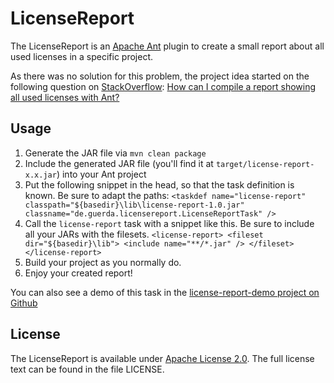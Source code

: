 LicenseReport
=============
The LicenseReport is an [Apache Ant](http://ant.apache.org) plugin to create a
small report about all used licenses in a specific project.

As there was no solution for this problem, the project idea started on the
following question on [StackOverflow](http://stackoverflow.com):
[How can I compile a report showing all used licenses with Ant?](http://stackoverflow.com/questions/15024819/how-can-i-compile-a-report-showing-all-used-licenses-with-ant)

Usage
-----
1. Generate the JAR file via `mvn clean package`
2. Include the generated JAR file (you'll find it at `target/license-report-x.x.jar`) into your Ant project
3. Put the following snippet in the head, so that the task definition is known. Be sure to adapt the paths: `<taskdef name="license-report" classpath="${basedir}\lib\license-report-1.0.jar" classname="de.guerda.licensereport.LicenseReportTask" />`
4. Call the `license-report` task with a snippet like this. Be sure to include all your JARs with the filesets.
    `<license-report>
      <fileset dir="${basedir}\lib">
        <include name="**/*.jar" />
      </fileset>
    </license-report>`    
5. Build your project as you normally do.
6. Enjoy your created report!

You can also see a demo of this task in the [license-report-demo project on Github](https://github.com/guerda/license-report-demo/)

License
-------
The LicenseReport is available under [Apache License 2.0](http://www.apache.org/licenses/LICENSE-2.0.html).
The full license text can be found in the file LICENSE.


